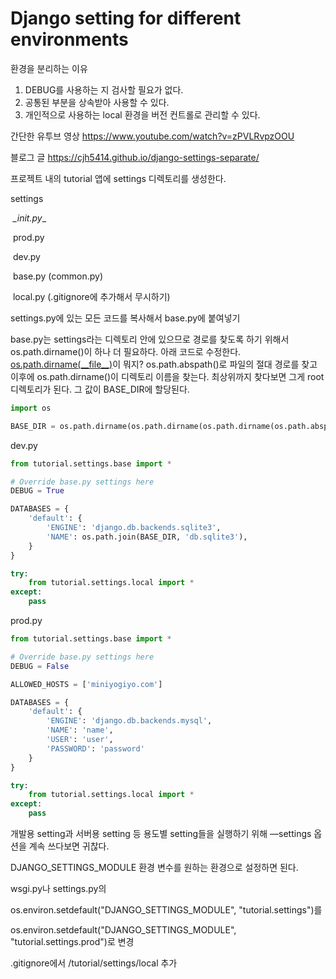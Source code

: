 # Django setting for different environments

환경을 분리하는 이유

1.  DEBUG를 사용하는 지 검사할 필요가 없다.
2.  공통된 부분을 상속받아 사용할 수 있다.
3.  개인적으로 사용하는 local 환경을 버전 컨트롤로 관리할 수 있다.



간단한 유투브 영상 <https://www.youtube.com/watch?v=zPVLRvpzOOU>

블로그 글 <https://cjh5414.github.io/django-settings-separate/>



프로젝트 내의 tutorial 앱에 settings 디렉토리를 생성한다.

settings

​	_\_init.py__

​	prod.py

​	dev.py

​	base.py (common.py)

​	local.py (.gitignore에 추가해서 무시하기)



settings.py에 있는 모든 코드를 복사해서 base.py에 붙여넣기

base.py는 settings라는 디렉토리 안에 있으므로 경로를 찾도록 하기 위해서 os.path.dirname()이 하나 더 필요하다. 아래 코드로 수정한다. [os.path.dirname(_\_file__)](<https://stackoverflow.com/questions/25139403/why-os-path-dirname-file-is-working-in-django>)이 뭐지? os.path.abspath()로 파일의 절대 경로를 찾고 이후에 os.path.dirname()이 디렉토리 이름을 찾는다. 최상위까지 찾다보면 그게 root 디렉토리가 된다. 그 값이 BASE_DIR에 할당된다.

```python
import os

BASE_DIR = os.path.dirname(os.path.dirname(os.path.dirname(os.path.abspath(__file__))))
```

dev.py

```python
from tutorial.settings.base import *

# Override base.py settings here
DEBUG = True

DATABASES = {
    'default': {
        'ENGINE': 'django.db.backends.sqlite3',
        'NAME': os.path.join(BASE_DIR, 'db.sqlite3'),
    }
}

try:
    from tutorial.settings.local import *
except:
    pass
```

prod.py

```python
from tutorial.settings.base import *

# Override base.py settings here
DEBUG = False

ALLOWED_HOSTS = ['miniyogiyo.com']

DATABASES = {
    'default': {
        'ENGINE': 'django.db.backends.mysql',
        'NAME': 'name',
        'USER': 'user',
        'PASSWORD': 'password'
    }
}

try:
    from tutorial.settings.local import *
except:
    pass
```



개발용 setting과 서버용 setting 등 용도별 setting들을 실행하기 위해 —settings 옵션을 계속 쓰다보면 귀찮다.

DJANGO_SETTINGS_MODULE 환경 변수를 원하는 환경으로 설정하면 된다.



wsgi.py나 settings.py의

os.environ.setdefault("DJANGO_SETTINGS_MODULE", "tutorial.settings")를

os.environ.setdefault("DJANGO_SETTINGS_MODULE", "tutorial.settings.prod")로 변경



.gitignore에서 /tutorial/settings/local 추가